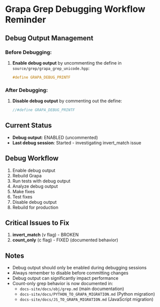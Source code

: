 # Grapa Grep Debugging Workflow Reminder

## Debug Output Management

### Before Debugging:
1. **Enable debug output** by uncommenting the define in `source/grep/grapa_grep_unicode.hpp`:
   ```cpp
   #define GRAPA_DEBUG_PRINTF
   ```

### After Debugging:
1. **Disable debug output** by commenting out the define:
   ```cpp
   //#define GRAPA_DEBUG_PRINTF
   ```

## Current Status
- **Debug output**: ENABLED (uncommented)
- **Last debug session**: Started - investigating invert_match issue

## Debug Workflow
1. Enable debug output
2. Rebuild Grapa
3. Run tests with debug output
4. Analyze debug output
5. Make fixes
6. Test fixes
7. Disable debug output
8. Rebuild for production

## Critical Issues to Fix
1. **invert_match** (v flag) - BROKEN
2. **count_only** (c flag) - FIXED (documented behavior)

## Notes
- Debug output should only be enabled during debugging sessions
- Always remember to disable before committing changes
- Debug output can significantly impact performance
- Count-only grep behavior is now documented in:
  - `docs-site/docs/obj/grep.md` (main documentation)
  - `docs-site/docs/PYTHON_TO_GRAPA_MIGRATION.md` (Python migration)
  - `docs-site/docs/JS_TO_GRAPA_MIGRATION.md` (JavaScript migration) 